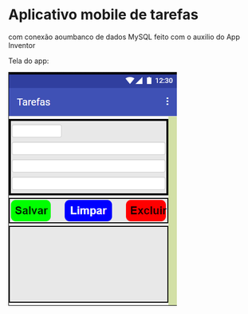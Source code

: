 # Aplicativo mobile de tarefas
com conexão aoumbanco de dados MySQL
feito com o auxilio do App Inventor

Tela do app:

<img src="tela_app.png" alt="Meu print">
